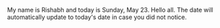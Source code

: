 My name is Rishabh and today is Sunday, May 23. Hello all. The date will automatically update to today's date in case you did not notice.
